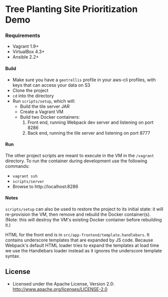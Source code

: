 # Tree Planting Site Prioritization Demo

### Requirements

* Vagrant 1.9+
* VirtualBox 4.3+
* Ansible 2.2+

#### Build

* Make sure you have a `geotrellis` profile in your aws-cli profiles, with keys that can access your data on S3
* Clone the project
* `cd` into the directory
* Run `scripts/setup`, which will:
  * Build the tile server JAR
  * Create a Vagrant VM
  * Build two Docker containers:
    1. Front end, running Webpack dev server and listening on port 8286
    2. Back end, running the tile server and listening on port 8777

#### Run

The other project scripts are meant to execute in the VM in the `/vagrant` directory. To run the container during development use the following commands:

* `vagrant ssh`
* `scripts/server`
* Browse to http://localhost:8286

#### Notes

`scripts/setup` can also be used to restore the project to its initial state: it will re-provision the VM, then remove and
rebuild the Docker container(s). (Note: this will destroy the VM's existing Docker container before rebuilding it.)

HTML for the front end is in `src/app-frontend/template.handlebars`. 
It contains underscore templates that are expanded by JS code.
Because Webpack's default HTML loader tries to expand the templates at load time
we use the Handlebars loader instead as it ignores the underscore template syntax.

## License

* Licensed under the Apache License, Version 2.0: http://www.apache.org/licenses/LICENSE-2.0
